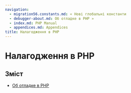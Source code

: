 ```yaml
---
navigation:
  - migration56.constants.md: « Нові глобальні константи
  - debugger-about.md: Об отладке в PHP »
  - index.md: PHP Manual
  - appendices.md: Appendices
title: Налагодження в PHP
---
```

# Налагодження в PHP

## Зміст

-   [Об отладке в PHP](debugger-about.md)
